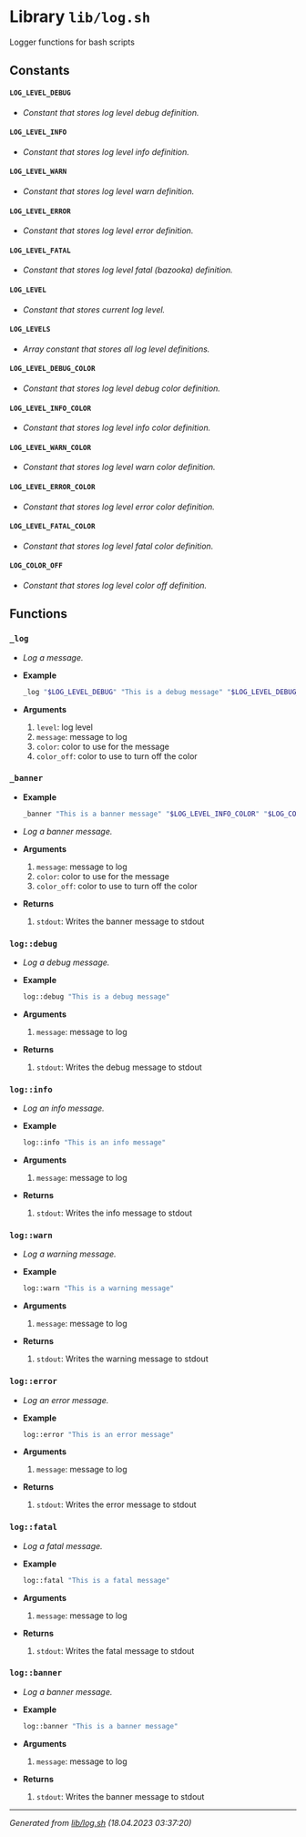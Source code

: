 # Library `lib/log.sh`

Logger functions for bash scripts

## Constants

#### `LOG_LEVEL_DEBUG`

* *Constant that stores log level debug definition.*

#### `LOG_LEVEL_INFO`

* *Constant that stores log level info definition.*

#### `LOG_LEVEL_WARN`

* *Constant that stores log level warn definition.*

#### `LOG_LEVEL_ERROR`

* *Constant that stores log level error definition.*

#### `LOG_LEVEL_FATAL`

* *Constant that stores log level fatal (bazooka) definition.*

#### `LOG_LEVEL`

* *Constant that stores current log level.*

#### `LOG_LEVELS`

* *Array constant that stores all log level definitions.*

#### `LOG_LEVEL_DEBUG_COLOR`

* *Constant that stores log level debug color definition.*

#### `LOG_LEVEL_INFO_COLOR`

* *Constant that stores log level info color definition.*

#### `LOG_LEVEL_WARN_COLOR`

* *Constant that stores log level warn color definition.*

#### `LOG_LEVEL_ERROR_COLOR`

* *Constant that stores log level error color definition.*

#### `LOG_LEVEL_FATAL_COLOR`

* *Constant that stores log level fatal color definition.*

#### `LOG_COLOR_OFF`

* *Constant that stores log level color off definition.*

## Functions

### `_log`

* *Log a message.*
* **Example**

    ```bash
    _log "$LOG_LEVEL_DEBUG" "This is a debug message" "$LOG_LEVEL_DEBUG_COLOR" "$LOG_COLOR_OFF"
    ```
* **Arguments**

    1. `level`: log level
    1. `message`: message to log
    1. `color`: color to use for the message
    1. `color_off`: color to use to turn off the color

### `_banner`

* **Example**

    ```bash
    _banner "This is a banner message" "$LOG_LEVEL_INFO_COLOR" "$LOG_COLOR_OFF"
    ```
* *Log a banner message.*
* **Arguments**

    1. `message`: message to log
    1. `color`: color to use for the message
    1. `color_off`: color to use to turn off the color
* **Returns**

    1. `stdout`: Writes the banner message to stdout


### `log::debug`

* *Log a debug message.*
* **Example**

    ```bash
    log::debug "This is a debug message"
    ```
* **Arguments**

    1. `message`: message to log
* **Returns**

    1. `stdout`: Writes the debug message to stdout


### `log::info`

* *Log an info message.*
* **Example**

    ```bash
    log::info "This is an info message"
    ```
* **Arguments**

    1. `message`: message to log
* **Returns**

    1. `stdout`: Writes the info message to stdout


### `log::warn`

* *Log a warning message.*
* **Example**

    ```bash
    log::warn "This is a warning message"
    ```
* **Arguments**

    1. `message`: message to log
* **Returns**

    1. `stdout`: Writes the warning message to stdout


### `log::error`

* *Log an error message.*
* **Example**

    ```bash
    log::error "This is an error message"
    ```
* **Arguments**

    1. `message`: message to log
* **Returns**

    1. `stdout`: Writes the error message to stdout


### `log::fatal`

* *Log a fatal message.*
* **Example**

    ```bash
    log::fatal "This is a fatal message"
    ```
* **Arguments**

    1. `message`: message to log
* **Returns**

    1. `stdout`: Writes the fatal message to stdout


### `log::banner`

* *Log a banner message.*
* **Example**

    ```bash
    log::banner "This is a banner message"
    ```
* **Arguments**

    1. `message`: message to log
* **Returns**

    1. `stdout`: Writes the banner message to stdout


---------------------------------------
*Generated from [lib/log.sh](../../lib/log.sh) (18.04.2023 03:37:20)*
